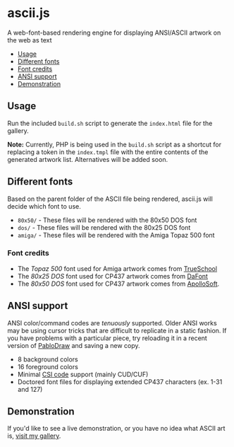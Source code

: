 # ascii.js

A web-font-based rendering engine for displaying ANSI/ASCII artwork on the web as text

* [Usage](#usage)
* [Different fonts](#different-fonts)
* [Font credits](#font-credits)
* [ANSI support](#ansi-support)
* [Demonstration](#demonstration)

## Usage

Run the included `build.sh` script to generate the `index.html` file for the gallery.

**Note:** Currently, PHP is being used in the `build.sh` script as a shortcut for replacing a token in the `index.tmpl` file with the entire contents of the generated artwork list. Alternatives will be added soon.

## Different fonts

Based on the parent folder of the ASCII file being rendered, ascii.js will decide which font to use.

* `80x50/` - These files will be rendered with the 80x50 DOS font
* `dos/` - These files will be rendered with the 80x25 DOS font
* `amiga/` - These files will be rendered with the Amiga Topaz 500 font

### Font credits

* The *Topaz 500* font used for Amiga artwork comes from [TrueSchool](http://trueschool.se)
* The *80x25 DOS* font used for CP437 artwork comes from [DaFont](http://www.dafont.com/perfect-dos-vga-437.font)
* The *80x50 DOS* font used for CP437 artwork comes from [ApolloSoft](http://www.apollosoft.de/ASCII/indexen.htm).

## ANSI support

ANSI color/command codes are *tenuously* supported. Older ANSI works may be using cursor tricks that are difficult to replicate in a static fashion. If you have problems with a particular piece, try reloading it in a recent version of [PabloDraw](http://picoe.ca) and saving a new copy.

* 8 background colors
* 16 foreground colors
* Minimal [CSI code](https://en.wikipedia.org/wiki/ANSI_escape_code#CSI_codes) support (mainly CUD/CUF)
* Doctored font files for displaying extended CP437 characters (ex. 1-31 and 127)

## Demonstration

If you'd like to see a live demonstration, or you have no idea what ASCII art is, [visit my gallery](http://oddnetwork.org/ascii/).
